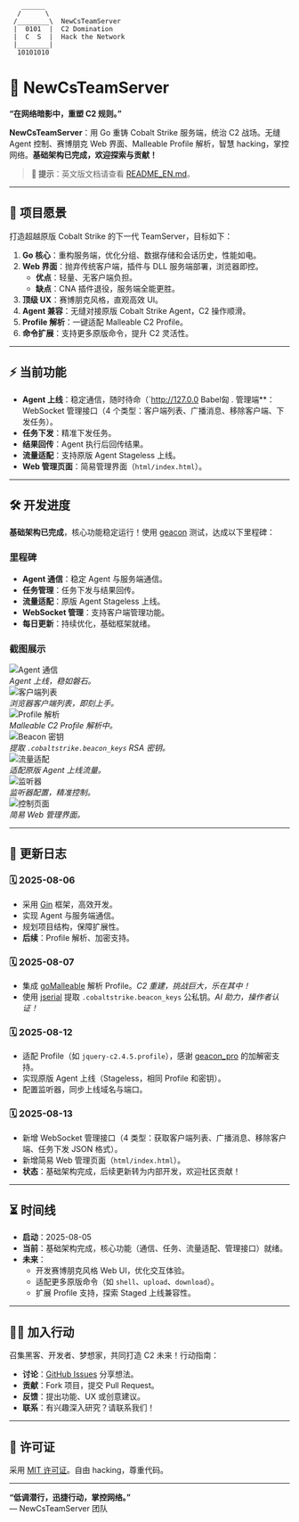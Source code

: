 ```
   ______
  /      \ 
 /________\  NewCsTeamServer
 |  0101  |  C2 Domination
 |  C  S  |  Hack the Network
 |________|
  10101010
```

# 🌌 NewCsTeamServer

**“在网络暗影中，重塑 C2 规则。”**

**NewCsTeamServer**：用 Go 重铸 Cobalt Strike 服务端，统治 C2 战场。无缝 Agent 控制、赛博朋克 Web 界面、Malleable Profile 解析，智慧 hacking，掌控网络。**基础架构已完成，欢迎探索与贡献！**

> **📢 提示**：英文版文档请查看 [README_EN.md](README_EN.md)。

---

## 💾 项目愿景

打造超越原版 Cobalt Strike 的下一代 TeamServer，目标如下：

1. **Go 核心**：重构服务端，优化分组、数据存储和会话历史，性能如电。
2. **Web 界面**：抛弃传统客户端，插件与 DLL 服务端部署，浏览器即控。
    - **优点**：轻量、无客户端负担。
    - **缺点**：CNA 插件退役，服务端全能更胜。
3. **顶级 UX**：赛博朋克风格，直观高效 UI。
4. **Agent 兼容**：无缝对接原版 Cobalt Strike Agent，C2 操作顺滑。
5. **Profile 解析**：一键适配 Malleable C2 Profile。
6. **命令扩展**：支持更多原版命令，提升 C2 灵活性。

---

## ⚡ 当前功能

- **Agent 上线**：稳定通信，随时待命（`http://127.0.0 Babel匈  . 管理端**：WebSocket 管理接口（4 个类型：客户端列表、广播消息、移除客户端、下发任务）。
- **任务下发**：精准下发任务。
- **结果回传**：Agent 执行后回传结果。
- **流量适配**：支持原版 Agent Stageless 上线。
- **Web 管理页面**：简易管理界面（`html/index.html`）。

---

## 🛠 开发进度

**基础架构已完成**，核心功能稳定运行！使用 [geacon](https://github.com/darkr4y/geacon) 测试，达成以下里程碑：

### 里程碑
- **Agent 通信**：稳定 Agent 与服务端通信。
- **任务管理**：任务下发与结果回传。
- **流量适配**：原版 Agent Stageless 上线。
- **WebSocket 管理**：支持客户端管理功能。
- **每日更新**：持续优化，基础框架就绪。

### 截图展示
![Agent 通信](png/1.png)  
*Agent 上线，稳如磐石。*  
![客户端列表](png/client_list.png)  
*浏览器客户端列表，即刻上手。*  
![Profile 解析](png/profile.png)  
*Malleable C2 Profile 解析中。*  
![Beacon 密钥](png/beacon_key.png)  
*提取 `.cobaltstrike.beacon_keys` RSA 密钥。*  
![流量适配](png/服务端流量适配.png)  
*适配原版 Agent 上线流量。*  
![监听器](png/监听器.png)  
*监听器配置，精准控制。*  
![控制页面](png/控制.png)  
*简易 Web 管理界面。*

---

## 📜 更新日志

### 🗓 2025-08-06
- 采用 [Gin](https://github.com/gin-gonic/gin) 框架，高效开发。
- 实现 Agent 与服务端通信。
- 规划项目结构，保障扩展性。
- **后续**：Profile 解析、加密支持。

### 🗓 2025-08-07
- 集成 [goMalleable](https://github.com/D00Movenok/goMalleable) 解析 Profile。*C2 重建，挑战巨大，乐在其中！*
- 使用 [jserial](https://github.com/jkeys089/jserial) 提取 `.cobaltstrike.beacon_keys` 公私钥。*AI 助力，操作者认证！*

### 🗓 2025-08-12
- 适配 Profile（如 `jquery-c2.4.5.profile`），感谢 [geacon_pro](https://github.com/your-repo/geacon_pro) 的加解密支持。
- 实现原版 Agent 上线（Stageless，相同 Profile 和密钥）。
- 配置监听器，同步上线域名与端口。

### 🗓 2025-08-13
- 新增 WebSocket 管理接口（4 类型：获取客户端列表、广播消息、移除客户端、任务下发 JSON 格式）。
- 新增简易 Web 管理页面（`html/index.html`）。
- **状态**：基础架构完成，后续更新转为内部开发，欢迎社区贡献！

---

## ⏳ 时间线

- **启动**：2025-08-05
- **当前**：基础架构完成，核心功能（通信、任务、流量适配、管理接口）就绪。
- **未来**：
    - 开发赛博朋克风格 Web UI，优化交互体验。
    - 适配更多原版命令（如 `shell`、`upload`、`download`）。
    - 扩展 Profile 支持，探索 Staged 上线兼容性。

---

## 🕵️‍♂️ 加入行动

召集黑客、开发者、梦想家，共同打造 C2 未来！行动指南：

- **讨论**：[GitHub Issues](https://github.com/your-repo/NewCsTeamServer/issues) 分享想法。
- **贡献**：Fork 项目，提交 Pull Request。
- **反馈**：提出功能、UX 或创意建议。
- **联系**：有兴趣深入研究？请联系我们！

---

## 📜 许可证

采用 [MIT 许可证](LICENSE)。自由 hacking，尊重代码。

---

**“低调潜行，迅捷行动，掌控网络。”**  
— NewCsTeamServer 团队